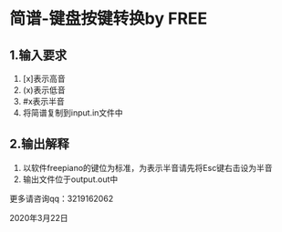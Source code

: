 # 简谱-键盘按键转换by FREE

## 1.输入要求

1. [x]表示高音
2. (x)表示低音
3. #x表示半音
4. 将简谱复制到input.in文件中

<!--输入均为英文字符，文件可用记事本打开-->

## 2.输出解释

1. 以软件freepiano的键位为标准，为表示半音请先将Esc键右击设为半音
2. 输出文件位于output.out中

更多请咨询qq：3219162062

2020年3月22日
